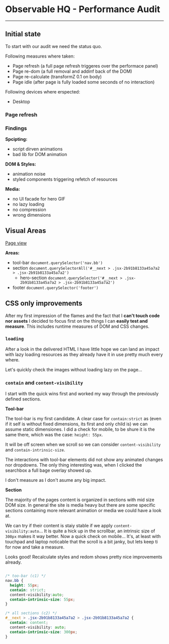 # Observable HQ - Performance Audit

---

## Initial state

To start with our audit we need the status quo.

Following measures where taken:
- Page refresh (a full page refresh triggeres over the performace panel)
- Page re-dom (a full removal and addinf back of the DOM)
- Page re-calculate (transformZ 0.1 on body)
- Page idle (after page is fully loaded some seconds of no interaction)

Following devices where erspected:
- Desktop

### Page refresh

### Findings

**Spcipting:**
- script dirven animations
- bad lib for DOM animation

**DOM & Styles:**
- animation noise
- styled components triggering refetch of resources

**Media:**
- no UI facade for hero GIF
- no lazy loading
- no compression
- wrong dimensions 

## Visual Areas

[Page view]()

**Areas:**
- tool-bar `document.querySelector('nav.bb')`
- section `document.querySelectorAll('#__next > .jsx-2b91b8133a45a7a2 > .jsx-2b91b8133a45a7a2')`
  - hero-section `document.querySelector('#__next > .jsx-2b91b8133a45a7a2 > .jsx-2b91b8133a45a7a2')`
- footer `document.querySelector('footer')`

## CSS only improvements

After my first impression of the flames and the fact that I **can't touch code nor assets** I decided to focus first on the things I can **easily test and measure**.
This includes runtime measures of DOM and CSS changes.

### `loading`

After a look in the delivered HTML I have little hope we can land an impact with lazy loading resources as they already have it in use pretty much every where.

Let's quickly check the images without loading lazy on the page... 

### `contain` and `content-visibility`

I start with the quick wins first and worked my way through the previously defined sections.

**Tool-bar**

The tool-bar is my first candidate. A clear case for `contain:strict` as (even if it self is without fixed dimensions, its first and only child is) we can assume static dimensiones. I did a check for mobile, to be shure it is the same there, which was the case: `height: 55px`. 

It will be off screen when we scroll so we can consider `content-visibility` and `contain-intrinsic-size`. 

The interactions with tool-bar elements did not show any animated changes nor dropdowns. The only thing interesting was, when I clicked the searchbox a full bage overlay showed up.

I don't measure as I don't asume any big impact.

**Section**

The majority of the pages content is organized in sections with mid size DOM size. In general the site is media heavy but there are some specific sections containing more relevant animation or media we could have a look at. 

We can try if their content is staiy stable if we apply `content-visibility:auto`... It is quite a hick up in the scrollbar, an intrinsic size of `300px` makes it way better. Now a quick check on mobile... It's, at least with touchpad and laptop noticable that the scroll is a bit janky, but lets keep ti for now and take a measure.

Looks good! Recalculate styles and redom shows pretty nice improvements already.



```css

/* too-bar (c1) */
nav.bb {
  height: 55px;
  contain: strict;
  content-visibility:auto;
  contain-intrinsic-size: 55px;
}

/* all sections (c2) */
#__next > .jsx-2b91b8133a45a7a2 > .jsx-2b91b8133a45a7a2 {
  contain: content;
  content-visibility: auto;
  contain-intrinsic-size: 300px;
}
```
